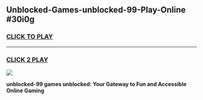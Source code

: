 
## Unblocked-Games-unblocked-99-Play-Online #30i0g
<h3>
<a href="https://news.freeplayer.one?title=unblocked-99&ref=3">CLICK TO PLAY</a></h3>
<hr>

<h3>
<a href="https://news.freeplayer.one?title=unblocked-99&ref=3">CLICK 2 PLAY</a>
  
</h3>

<a href="https://news.freeplayer.one?title=unblocked-99&ref=3"><img src="https://clearcache.store/games.png"></a>


**unblocked-99 games unblocked: Your Gateway to Fun and Accessible Online Gaming**
